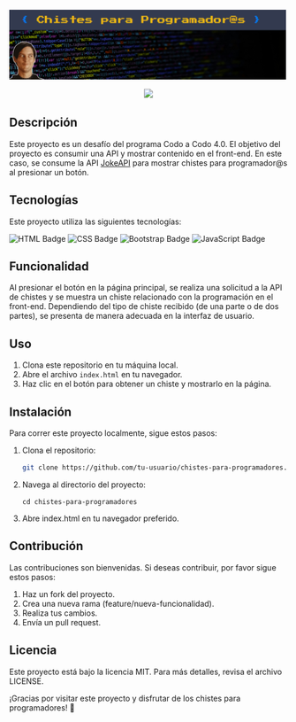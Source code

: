 ![Banner](./assets/img/banner.png)

<div align='center'>
    <a href="https://tinchogithub.github.io/desafio-consumir-api/" target="_blank">
          <img  src="https://img.shields.io/badge/VER_DEMO-f0ad4e?style=for-the-badge&logo=vercel&logoColor=%23343B4E"/>
       </a>
</div>

## Descripción

Este proyecto es un desafío del programa Codo a Codo 4.0. El objetivo del proyecto es consumir una API y mostrar contenido en el front-end. En este caso, se consume la API [JokeAPI](https://v2.jokeapi.dev/joke) para mostrar chistes para programador@s al presionar un botón.

## Tecnologías

Este proyecto utiliza las siguientes tecnologías:

![HTML Badge](https://img.shields.io/badge/HTML-5-orange)
![CSS Badge](https://img.shields.io/badge/CSS-3-blue)
![Bootstrap Badge](https://img.shields.io/badge/Bootstrap-5-blueviolet)
![JavaScript Badge](https://img.shields.io/badge/JavaScript-ES6-yellow)

## Funcionalidad

Al presionar el botón en la página principal, se realiza una solicitud a la API de chistes y se muestra un chiste relacionado con la programación en el front-end. Dependiendo del tipo de chiste recibido (de una parte o de dos partes), se presenta de manera adecuada en la interfaz de usuario.

## Uso

1. Clona este repositorio en tu máquina local.
2. Abre el archivo `index.html` en tu navegador.
3. Haz clic en el botón para obtener un chiste y mostrarlo en la página.

## Instalación

Para correr este proyecto localmente, sigue estos pasos:

1. Clona el repositorio:
   ```sh
   git clone https://github.com/tu-usuario/chistes-para-programadores.git

2. Navega al directorio del proyecto:
   ```
   cd chistes-para-programadores
3. Abre index.html en tu navegador preferido.

## Contribución
Las contribuciones son bienvenidas. Si deseas contribuir, por favor sigue estos pasos:

1. Haz un fork del proyecto.
2. Crea una nueva rama (feature/nueva-funcionalidad).
3. Realiza tus cambios.
4. Envía un pull request.

## Licencia
Este proyecto está bajo la licencia MIT. Para más detalles, revisa el archivo LICENSE.

¡Gracias por visitar este proyecto y disfrutar de los chistes para programadores! 🚀